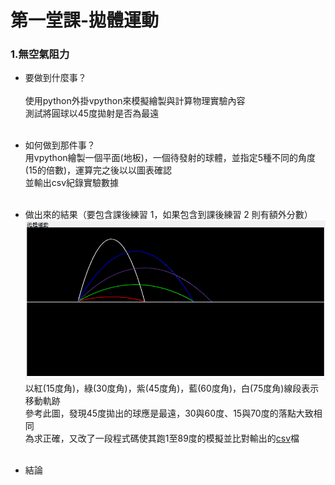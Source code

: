 # 第一堂課-拋體運動
### 1.無空氣阻力
  - 要做到什麼事？<br><br>
      使用python外掛vpython來模擬繪製與計算物理實驗內容<br>
      測試將圓球以45度拋射是否為最遠<br><br>
  - 如何做到那件事？<br>
      用vpython繪製一個平面(地板)，一個待發射的球體，並指定5種不同的角度(15的倍數)，運算完之後以以圖表確認<br>
      並輸出csv紀錄實驗數據<br><br>
  - 做出來的結果（要包含課後練習 1，如果包含到課後練習 2 則有額外分數）<br>
      ![This is an image](/第一堂課-拋體運動/實驗成果.png)<br>
      以紅(15度角)，綠(30度角)，紫(45度角)，藍(60度角)，白(75度角)線段表示移動軌跡<br>
      參考此圖，發現45度拋出的球應是最遠，30與60度、15與70度的落點大致相同<br>
      為求正確，又改了一段程式碼使其跑1至89度的模擬並比對輸出的[csv](/第一堂課-拋體運動/out2.csv)檔<br><br>

  - 結論<br>